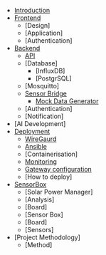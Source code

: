 * [Introduction](introduction.md)
* [Frontend](frontend/README.md)
  * [Design]
  * [Application]
  * [Authentication]
* [Backend](backend/README.md)
  * [API](backend/api-readme.md)
  * [Database]
    * [InfluxDB]
    * [PostgrSQL]
  * [Mosquitto]
  * [Sensor Bridge](backend/sensor-bridge/README.md)
    * [Mock Data Generator](backend/sensor-bridge/mock-data-generator.md)
  * [Authentication]
  * [Notification]
* [AI Development]
* [Deployment](deployment/README.md)
  * [WireGaurd](deployment/wireguard.md)
  * [Ansible](deployment/ansible.md)
  * [Containerisation]
  * [Monitoring](deployment/monitoring.md)
  * [Gateway configuration](deployment/gateway.md)
  * [How to deploy]
* [SensorBox](sensorbox/README.md)
  * [Solar Power Manager]
  * [Analysis]
  * [Board]
  * [Sensor Box]
  * [Board]
  * [Sensors]
* [Project Methodology]
  * [Method]
